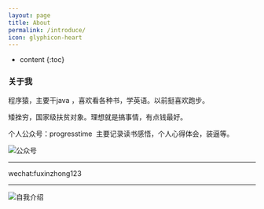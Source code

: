 ```yaml
---
layout: page
title: About
permalink: /introduce/
icon: glyphicon-heart
---
```



* content
{:toc}


### 关于我

程序猿，主要干java ，喜欢看各种书，学英语。以前挺喜欢跑步。

矮挫穷，国家级扶贫对象。理想就是搞事情，有点钱最好。

个人公众号：progresstime  主要记录读书感悟，个人心得体会，装逼等。

![公众号](http://7xpuj1.com1.z0.glb.clouddn.com/cli_300px.png)

---

wechat:fuxinzhong123

---

![自我介绍](http://7xpuj1.com1.z0.glb.clouddn.com/img-71d3e5413cb45f8dd400bef4017f5185%281%29.jpg)

